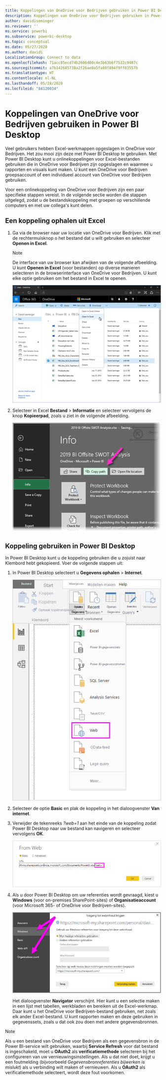 ```yaml
---
title: Koppelingen van OneDrive voor Bedrijven gebruiken in Power BI Desktop
description: Koppelingen van OneDrive voor Bedrijven gebruiken in Power BI Desktop
author: davidiseminger
ms.reviewer: ''
ms.service: powerbi
ms.subservice: powerbi-desktop
ms.topic: conceptual
ms.date: 05/27/2020
ms.author: davidi
LocalizationGroup: Connect to data
ms.openlocfilehash: 71acc85ecd74b2606d00c4e3b63b6f7532c9487c
ms.sourcegitcommit: a7b142685738a2f26ae0a5fa08f894f9ff03557b
ms.translationtype: HT
ms.contentlocale: nl-NL
ms.lasthandoff: 05/28/2020
ms.locfileid: "84120034"
---
```

# <a name="use-onedrive-for-business-links-in-power-bi-desktop"></a>Koppelingen van OneDrive voor Bedrijven gebruiken in Power BI Desktop
Veel gebruikers hebben Excel-werkmappen opgeslagen in OneDrive voor Bedrijven. Het zou mooi zijn deze met Power BI Desktop te gebruiken. Met Power BI Desktop kunt u onlinekoppelingen voor Excel-bestanden gebruiken die in OneDrive voor Bedrijven zijn opgeslagen en waarmee u rapporten en visuals kunt maken. U kunt een OneDrive voor Bedrijven groepsaccount of een individueel account van OneDrive voor Bedrijven gebruiken.

Voor een onlinekoppeling van OneDrive voor Bedrijven zijn een paar specifieke stappen vereist. In de volgende sectie worden die stappen uitgelegd, zodat u de bestandskoppeling met groepen op verschillende computers en met uw collega's kunt delen.

## <a name="get-a-link-from-excel"></a>Een koppeling ophalen uit Excel
1. Ga via de browser naar uw locatie van OneDrive voor Bedrijven. Klik met de rechtermuisknop o het bestand dat u wilt gebruiken en selecteer **Openen in Excel**.
   
   > [!NOTE]
   > De interface van uw browser kan afwijken van de volgende afbeelding. U kunt **Openen in Excel** (voor bestanden) op diverse manieren selecteren in de browserinterface van OneDrive voor Bedrijven. U kunt elke optie gebruiken om het bestand in Excel te openen.
   
   ![](media/desktop-use-onedrive-business-links/odb-links_02.png)

2. Selecteer in Excel **Bestand** > **Informatie** en selecteer vervolgens de knop **Kopieerpad**, zoals u ziet in de volgende afbeelding.
   
   ![](media/desktop-use-onedrive-business-links/onedrive-copy-path.png)

## <a name="use-the-link-in-power-bi-desktop"></a>Koppeling gebruiken in Power BI Desktop
In Power BI Desktop kunt u de koppeling gebruiken die u zojuist naar Klembord hebt gekopieerd. Voer de volgende stappen uit:

1. In Power BI Desktop selecteert u **Gegevens ophalen** > **Internet**.
   
   ![](media/desktop-use-onedrive-business-links/power-bi-web-link-onedrive.png)
2. Selecteer de optie **Basic** en plak de koppeling in het dialoogvenster **Van internet**.
3. Verwijder de tekenreeks *?web=1* aan het einde van de koppeling zodat Power BI Desktop naar uw bestand kan navigeren en selecteer vervolgens **OK**.
   
    ![](media/desktop-use-onedrive-business-links/power-bi-web-link-confirmation.png) 
4. Als u door Power BI Desktop om uw referenties wordt gevraagd, kiest u **Windows** (voor on-premises SharePoint-sites) of **Organisatieaccount** (voor Microsoft 365- of OneDrive voor Bedrijven-sites).
   
   ![](media/desktop-use-onedrive-business-links/odb-links_06.png)

   Het dialoogvenster **Navigator** verschijnt. Hier kunt u een selectie maken in een lijst met tabellen, werkbladen en bereiken uit de Excel-werkmap. Daar kunt u het OneDrive voor Bedrijven-bestand gebruiken, net zoals elk ander Excel-bestand. U kunt rapporten maken en deze gebruiken in gegevenssets, zoals u dat ook zou doen met andere gegevensbronnen.

> [!NOTE]
> Als u een bestand van OneDrive voor Bedrijven als een gegevensbron in de Power BI-service wilt gebruiken, waarbij **Service Refresh** voor dat bestand is ingeschakeld, moet u **OAuth2** als **verificatiemethode** selecteren bij het configureren van uw vernieuwingsinstellingen. Als u dat niet doet, krijgt u een foutmelding (bijvoorbeeld *Gegevensbronreferenties bijwerken is mislukt*) als u verbinding wilt maken of vernieuwen. Als u **OAuth2** als verificatiemethode selecteert, wordt deze fout voorkomen.
> 
> 

